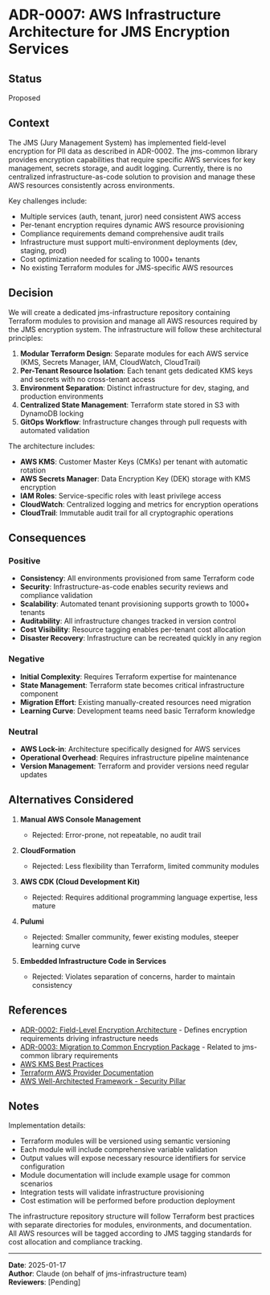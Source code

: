 # ADR-0007: AWS Infrastructure Architecture for JMS Encryption Services

## Status
Proposed

## Context
The JMS (Jury Management System) has implemented field-level encryption for PII data as described in ADR-0002. The jms-common library provides encryption capabilities that require specific AWS services for key management, secrets storage, and audit logging. Currently, there is no centralized infrastructure-as-code solution to provision and manage these AWS resources consistently across environments.

Key challenges include:
- Multiple services (auth, tenant, juror) need consistent AWS access
- Per-tenant encryption requires dynamic AWS resource provisioning
- Compliance requirements demand comprehensive audit trails
- Infrastructure must support multi-environment deployments (dev, staging, prod)
- Cost optimization needed for scaling to 1000+ tenants
- No existing Terraform modules for JMS-specific AWS resources

## Decision
We will create a dedicated jms-infrastructure repository containing Terraform modules to provision and manage all AWS resources required by the JMS encryption system. The infrastructure will follow these architectural principles:

1. **Modular Terraform Design**: Separate modules for each AWS service (KMS, Secrets Manager, IAM, CloudWatch, CloudTrail)
2. **Per-Tenant Resource Isolation**: Each tenant gets dedicated KMS keys and secrets with no cross-tenant access
3. **Environment Separation**: Distinct infrastructure for dev, staging, and production environments
4. **Centralized State Management**: Terraform state stored in S3 with DynamoDB locking
5. **GitOps Workflow**: Infrastructure changes through pull requests with automated validation

The architecture includes:
- **AWS KMS**: Customer Master Keys (CMKs) per tenant with automatic rotation
- **AWS Secrets Manager**: Data Encryption Key (DEK) storage with KMS encryption
- **IAM Roles**: Service-specific roles with least privilege access
- **CloudWatch**: Centralized logging and metrics for encryption operations
- **CloudTrail**: Immutable audit trail for all cryptographic operations

## Consequences

### Positive
- **Consistency**: All environments provisioned from same Terraform code
- **Security**: Infrastructure-as-code enables security reviews and compliance validation
- **Scalability**: Automated tenant provisioning supports growth to 1000+ tenants
- **Auditability**: All infrastructure changes tracked in version control
- **Cost Visibility**: Resource tagging enables per-tenant cost allocation
- **Disaster Recovery**: Infrastructure can be recreated quickly in any region

### Negative
- **Initial Complexity**: Requires Terraform expertise for maintenance
- **State Management**: Terraform state becomes critical infrastructure component
- **Migration Effort**: Existing manually-created resources need migration
- **Learning Curve**: Development teams need basic Terraform knowledge

### Neutral
- **AWS Lock-in**: Architecture specifically designed for AWS services
- **Operational Overhead**: Requires infrastructure pipeline maintenance
- **Version Management**: Terraform and provider versions need regular updates

## Alternatives Considered

1. **Manual AWS Console Management**
   - Rejected: Error-prone, not repeatable, no audit trail

2. **CloudFormation**
   - Rejected: Less flexibility than Terraform, limited community modules

3. **AWS CDK (Cloud Development Kit)**
   - Rejected: Requires additional programming language expertise, less mature

4. **Pulumi**
   - Rejected: Smaller community, fewer existing modules, steeper learning curve

5. **Embedded Infrastructure Code in Services**
   - Rejected: Violates separation of concerns, harder to maintain consistency

## References
- [ADR-0002: Field-Level Encryption Architecture](../../../jms-adr-docs/adr/ADR-0002-field-level-encryption-architecture.md) - Defines encryption requirements driving infrastructure needs
- [ADR-0003: Migration to Common Encryption Package](../../../jms-adr-docs/adr/ADR-0003-migration-to-common-encryption-package.md) - Related to jms-common library requirements
- [AWS KMS Best Practices](https://docs.aws.amazon.com/kms/latest/developerguide/best-practices.html)
- [Terraform AWS Provider Documentation](https://registry.terraform.io/providers/hashicorp/aws/latest/docs)
- [AWS Well-Architected Framework - Security Pillar](https://docs.aws.amazon.com/wellarchitected/latest/security-pillar/welcome.html)

## Notes
Implementation details:
- Terraform modules will be versioned using semantic versioning
- Each module will include comprehensive variable validation
- Output values will expose necessary resource identifiers for service configuration
- Module documentation will include example usage for common scenarios
- Integration tests will validate infrastructure provisioning
- Cost estimation will be performed before production deployment

The infrastructure repository structure will follow Terraform best practices with separate directories for modules, environments, and documentation. All AWS resources will be tagged according to JMS tagging standards for cost allocation and compliance tracking.

---
**Date**: 2025-01-17  
**Author**: Claude (on behalf of jms-infrastructure team)  
**Reviewers**: [Pending]